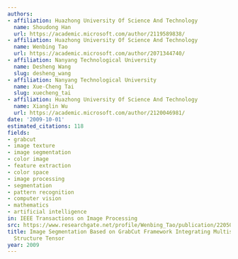 ```yaml
---
authors:
- affiliation: Huazhong University Of Science And Technology
  name: Shoudong Han
  url: https://academic.microsoft.com/author/2119589838/
- affiliation: Huazhong University Of Science And Technology
  name: Wenbing Tao
  url: https://academic.microsoft.com/author/2071344740/
- affiliation: Nanyang Technological University
  name: Desheng Wang
  slug: desheng_wang
- affiliation: Nanyang Technological University
  name: Xue-Cheng Tai
  slug: xuecheng_tai
- affiliation: Huazhong University Of Science And Technology
  name: Xianglin Wu
  url: https://academic.microsoft.com/author/2120046981/
date: '2009-10-01'
estimated_citations: 118
fields:
- grabcut
- image texture
- image segmentation
- color image
- feature extraction
- color space
- image processing
- segmentation
- pattern recognition
- computer vision
- mathematics
- artificial intelligence
in: IEEE Transactions on Image Processing
src: https://www.researchgate.net/profile/Wenbing_Tao/publication/220503084_Image_Segmentation_Based_on_GrabCut_Framework_Integrating_Multiscale_Nonlinear_Structure_Tensor/links/5502326d0cf231de076dba6c.pdf
title: Image Segmentation Based on GrabCut Framework Integrating Multiscale Nonlinear
  Structure Tensor
year: 2009
---
```

